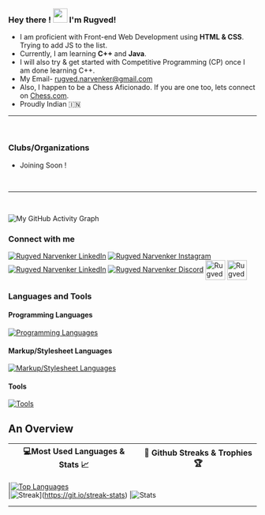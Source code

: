 ### Hey there ! <img src="https://github.com/TheDudeThatCode/TheDudeThatCode/blob/master/Assets/Hi.gif" width="29px"> I'm Rugved!

- I am proficient with Front-end Web Development using <strong>HTML & CSS</strong>. Trying to add JS to the list. 
- Currently, I am learning <strong>C++</strong> and <strong>Java</strong>.<br>
- I will also try & get started with Competitive Programming (CP) once I am done learning C++.
- My Email- rugved.narvenker@gmail.com<br>
- Also, I happen to be a Chess Aficionado. If you are one too, lets connect on [Chess.com](https://www.chess.com/member/rugved-narvenker).<br>
- Proudly Indian :india:

<hr/>
<br>

### Clubs/Organizations
- Joining Soon !

<br>  
<hr/>
<br>
  
  ![My GitHub Activity Graph](https://activity-graph.herokuapp.com/graph?username=Rugved1512&theme=react-dark)


  <h3 align="left">Connect with me</h3>
<p align="left">
  
  <a href="https://www.linkedin.com/in/rugved-narvenker/" target="blank">
    <img
      src="https://skillicons.dev/icons?i=linkedin)](https://skillicons.dev"
      alt="Rugved Narvenker LinkedIn"
  /></a>
  <a href="https://www.instagram.com/rugvednarvenker/" target="blank"
    ><img
      src="https://skillicons.dev/icons?i=instagram)](https://skillicons.dev"
      alt="Rugved Narvenker Instagram"
  /></a>
  <a href="https://twitter.com/NarvenkerRugved" target="blank">
    <img
      src="https://skillicons.dev/icons?i=twitter)](https://skillicons.dev"
      alt="Rugved Narvenker LinkedIn"
  /></a> 
  <a href="discordapp.com/users/Rugved#9229" target="blank"
    ><img
      src="https://skillicons.dev/icons?i=discord)](https://skillicons.dev"
      alt="Rugved Narvenker Discord"
  /></a>
  <a href="https://www.chess.com/member/rugved-narvenker" target="blank"
    ><img
      align="center"
      src="https://img.icons8.com/color/48/1A1A1A/chess-com.png"
      alt="Rugved Narvenker Chesscom"
      height="40"
      width="40"
  /></a>  
  <a href="mailto: rugved.narvenker@gmail.com">
    <img 
      align="center" 
      src="https://img.icons8.com/color/48/000000/gmail--v1.png" 
      alt="Rugved Narvenker Email" 
      height="40" 
      width="40"
  /></a>
</p>
 

<h3 align="left">Languages and Tools</h3>
<h4 align="left">Programming Languages</h5>
 <a href="#" target="_blank">
    <img
      src="https://skillicons.dev/icons?i=c,cpp,js)](https://skillicons.dev"
      alt="Programming Languages"
    />
  </a>
  
<h4 align="left">Markup/Stylesheet Languages</h5>
 <a href="#" target="_blank">
    <img
      src="https://skillicons.dev/icons?i=html,css,bootstrap)](https://skillicons.dev"
      alt="Markup/Stylesheet Languages"
    />
  </a>
  
<h4 align="left">Tools</h5>
 <a href="#" target="_blank">
    <img
      src="https://skillicons.dev/icons?i=git,github,vscode)](https://skillicons.dev"
      alt="Tools"
    />
  </a>
<br>

<h2 align="left">An Overview</h2>

|💻Most Used Languages & Stats 📈|🎯 Github Streaks & Trophies 🏆 |
|-----------------------------------|----------------------------------|

|[![Top Languages](https://github-readme-stats.vercel.app/api/top-langs/?username=Rugved1512&show_icons=true&theme=midnight-purple&layout=compact&hide_title=true)](https://github.com/Rugved1512)  
|![Streak](https://github-readme-streak-stats.herokuapp.com/?user=Rugved15121&theme=github-dark)](https://git.io/streak-stats)
|![Stats](https://github-readme-stats.vercel.app/api?username=Rugved1512&theme=chartreuse-dark_icons=true)
<br>
<hr/>
